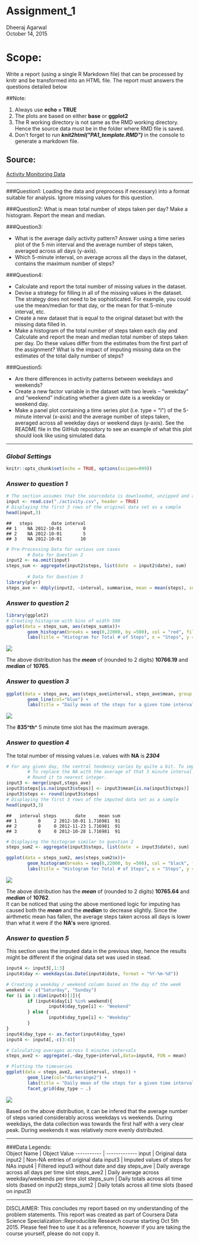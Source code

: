 # Assignment_1
Dheeraj Agarwal  
October 14, 2015  
  
# Scope: 
Write a report (using a single R Markdown file) that can be processed by knitr and be transformed into an HTML file. The report must answers the questions detailed below

##Note: 
1. Always use **echo = TRUE**  
2. The plots are based on either **base** or **ggplot2** 
3. The R working directory is not same as the RMD working directory. Hence the source data must be in the folder where RMD file is saved.
4. Don't forget to run ***knit2html("PA1_template.RMD")*** in the console to generate a markdown file.

## Source: 
[Activity Monitoring Data](https://d396qusza40orc.cloudfront.net/repdata%2Fdata%2Factivity.zip)  

***  
###Question1:
Loading the data and preprocess if necessary) into a format suitable for analysis. Ignore missing values for this question.  

###Question2:
What is mean total number of steps taken per day? Make a histogram. Report the mean and median.  

###Question3:  
* What is the average daily activity pattern? Answer using a time series plot of the 5 min interval and the average number of steps taken, averaged across all days (y-axis).  
* Which 5-minute interval, on average across all the days in the dataset, contains the maximum number of steps?

###Question4:  
* Calculate and report the total number of missing values in the dataset.  
* Devise a strategy for filling in all of the missing values in the dataset. The strategy does not need to be sophisticated. For example, you could use the mean/median for that day, or the mean for that 5-minute interval, etc.  
* Create a new dataset that is equal to the original dataset but with the missing data filled in.  
* Make a histogram of the total number of steps taken each day and Calculate and report the mean and median total number of steps taken per day. Do these values differ from the estimates from the first part of the assignment? What is the impact of imputing missing data on the estimates of the total daily number of steps?  

###Question5:  
* Are there differences in activity patterns between weekdays and weekends?  
* Create a new factor variable in the dataset with two levels – “weekday” and “weekend” indicating whether a given date is a weekday or weekend day.  
* Make a panel plot containing a time series plot (i.e. type = "l") of the 5-minute interval (x-axis) and the average number of steps taken, averaged across all weekday days or weekend days (y-axis). See the README file in the GitHub repository to see an example of what this plot should look like using simulated data.  

***
### *Global Settings*

```r
knitr::opts_chunk$set(echo = TRUE, options(scipen=999))
```

### *Answer to question 1*

```r
# The section assumes that the sourcedata is downloaded, unzipped and available in the folder where the RMD file exists.
input <- read.csv("./activity.csv", header = TRUE)
# Displaying the first 3 rows of the original data set as a sample
head(input,3)
```

```
##   steps       date interval
## 1    NA 2012-10-01        0
## 2    NA 2012-10-01        5
## 3    NA 2012-10-01       10
```

```r
# Pre-Processing Data for various use cases
        # Data for Question 2
input2 <- na.omit(input)
steps_sum <- aggregate(input2$steps, list(date  = input2$date), sum)
        
        # Data for Question 3
library(plyr)
steps_ave <- ddply(input2, ~interval, summarise, mean = mean(steps), sum = sum(steps))
```

### *Answer to question 2*

```r
library(ggplot2)
# Creating histogram with bins of width 500
ggplot(data = steps_sum, aes(steps_sum$x))+
        geom_histogram(breaks = seq(0,22000, by =500), col = "red", fill = "green", alpha = 0.3) +
        labs(title = "Histogram for Total # of Steps", x = "Steps", y = "Count")
```

![](PA1_template_files/figure-html/question2-1.png) 

The above distribution has the ***mean*** of (rounded to 2 digits)  **10766.19** and ***median*** of **10765**.

### *Answer to question 3*

```r
ggplot(data = steps_ave, aes(steps_ave$interval, steps_ave$mean, group =1)) +
        geom_line(col="blue") +
        labs(title = "Daily mean of the steps for a given time interval", x = "Time Period", y = "Mean")
```

![](PA1_template_files/figure-html/question3-1.png) 

The **835^th^** 5 minute time slot has the maximum average.

### *Answer to question 4*
The total number of missing values i.e. values with **NA** is ***2304***  


```r
# For any given day, the central tendency varies by quite a bit. To impute, the logic used is
        # To replace the NA with the average of that 5 minute interval across all days
        # Round it to nearest integer. 
input3 <- merge(input,steps_ave)
input3$steps[is.na(input3$steps)] <- input3$mean[is.na(input3$steps)]
input3$steps <- round(input3$steps)
# Displaying the first 3 rows of the imputed data set as a sample
head(input3,3)
```

```
##   interval steps       date     mean sum
## 1        0     2 2012-10-01 1.716981  91
## 2        0     0 2012-11-23 1.716981  91
## 3        0     0 2012-10-28 1.716981  91
```

```r
# Displaying the histogram similar to question 2
steps_sum2 <- aggregate(input3$steps, list(date  = input3$date), sum)

ggplot(data = steps_sum2, aes(steps_sum2$x))+
        geom_histogram(breaks = seq(0,22000, by =500), col = "black", fill = "coral2", alpha = 0.6) +
        labs(title = "Histogram for Total # of Steps", x = "Steps", y = "Count")
```

![](PA1_template_files/figure-html/question4-1.png) 

The above distribution has the ***mean*** of (rounded to 2 digits)  **10765.64** and ***median*** of **10762**.   
It can be noticed that using the above mentioned logic for imputing has caused both the ***mean*** and the ***median*** to decrease slightly. Since the airthmetic mean has fallen, the average steps taken across all days is lower than what it were if the **NA's** were ignored.  

### *Answer to question 5*  
This section uses the imputed data in the previous step, hence the results might be different if the original data set was used in stead.  


```r
input4 <- input3[,1:3]
input4$day <- weekdays(as.Date(input4$date, format = "%Y-%m-%d"))

# Creating a weekday / weekend column based on the day of the week
weekend <- c("Saturday", "Sunday")
for (i in 1:dim(input4)[1]){
        if (input4$day[i] %in% weekend){
                input4$day_type[i] <- "Weekend"
        } else {
                input4$day_type[i] <- "Weekday"
        }
}
input4$day_type <- as.factor(input4$day_type)
input4 <- input4[,-c(3:4)]

# Calculating averages across 5 minutes intervals
steps_ave2 <- aggregate(.~day_type+interval,data=input4, FUN = mean)

# Plotting the timeseries
ggplot(data = steps_ave2, aes(interval, steps)) + 
        geom_line(col="darkorange2") +
        labs(title = "Daily mean of the steps for a given time interval", x = "Time Period", y = "Mean") +
        facet_grid(day_type ~ .)
```

![](PA1_template_files/figure-html/question5-1.png) 

Based on the above distribution, it can be infered that the average number of steps varied considerably across weekdays vs weekends. During weekdays, the data collection was towards the first half with a very clear peak. During weekends it was relatively more evenly distributed.

***  
###Data Legends:  
Object Name | Object Value
----------- | -------------
input       | Original data
input2      | Non-NA entries of original data
input3      | Imputed values of steps for NAs
input4      | Filtered input3 without date and day
steps_ave   | Daily average across all days per time slot
steps_ave2  | Daily average across weekday/weekends per time slot
steps_sum   | Daily totals across all time slots (based on input2) 
steps_sum2  | Daily totals across all time slots (based on input3)  

***  
DISCLAIMER: This concludes my report based on my understanding of the problem statements. This report was created as part of Coursera Data Science Specialization::Reproducible Research course starting Oct 5th 2015. Please feel free to use it as a reference, however if you are taking the course yourself, please do not copy it.

